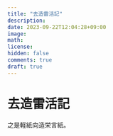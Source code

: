 ```yaml
---
title: "去造雷活記"
description: 
date: 2023-09-22T12:04:28+09:00
image: 
math: 
license: 
hidden: false
comments: true
draft: true
---
```


# 去造雷活記

之是軽紙向造栄言紙。